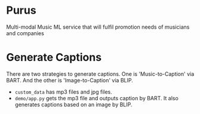 # Purus
Multi-modal Music ML service that will fulfil promotion needs of musicians and companies 

# Generate Captions
There are two strategies to generate captions. One is 'Music-to-Caption' via BART. And the other is 'Image-to-Caption' via BLIP.
* ```custom_data``` has mp3 files and jpg files.
* ```demo/app.py``` gets the mp3 file and outputs caption by BART. It also generates captions based on an image by BLIP.

